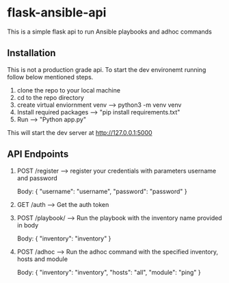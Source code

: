 # flask-ansible-api

This is a simple flask api to run Ansible playbooks and adhoc commands

## Installation

This is not a production grade api. To start the dev environemt running follow below mentioned steps.

1. clone the repo to your local machine
2. cd to the repo directory
3. create virtual enviornment venv --> python3 -m venv venv
3. Install required packages --> "pip install requirements.txt"
4. Run --> "Python app.py"

This will start the dev server at http://127.0.0.1:5000

## API Endpoints
1. POST /register --> register your credentials with parameters username and password
    
    Body:
    {
        "username": "username",
        "password": "password"
    }

2. GET /auth --> Get the auth token
3. POST /playbook/<playbook-name> --> Run the playbook with the inventory name provided in body

    Body:
    {
	"inventory": "inventory"
    }

4. POST /adhoc --> Run the adhoc command with the specified inventory, hosts and module

    Body:
    {
	"inventory": "inventory",
	"hosts": "all",
	"module": "ping"
    }



